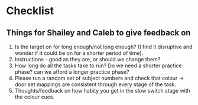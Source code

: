 # Checklist

## Things for Shailey and Caleb to give feedback on

1. Is the target on for long enough/not long enough? (I find it disruptive and wonder if it could be on for a shorter period of time).
2. Instructions - good as they are, or should we change them?
3. How long do all the tasks take to run? Do we need a shorter practice phase? can we afford a longer practice phase?
4. Please run a random set of subject numbers and check that colour -> door set mappings are consistent through every stage of the task.
5. Thoughts/feedback on how habity you get in the slow switch stage with the colour cues.


